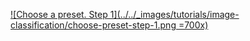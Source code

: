 [![Choose a preset. Step 1](../../_images/tutorials/image-classification/choose-preset-step-1.png =700x)](../../_images/tutorials/image-classification/choose-preset-step-1.png)